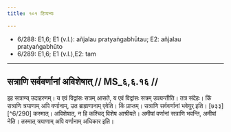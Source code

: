 ```yaml
---
title: १०१ टिप्पन्यः

---
```

- 6/288: E1,6; E1 (v.l.): añjalau pratyaṅgabhūtau; E2: añjalau pratyaṅgabhūto
- 6/289: E1,6; E1 (v.l.),E2: tam

____________________________________________


## सत्राणि सर्ववर्णानां अविशेषात् // MS_६,६.१६ //

इह सत्राण्य् उदाहरणम्। य एवं विद्वांसः सत्रम् आसते, य एवं विद्वांसः सत्रम् उपयन्तीति। तत्र संदेहः। किं सत्राणि त्रयाणाम् अपि वर्णानाम्, उत ब्राह्मणानाम् एवेति। किं प्राप्तम्। सत्राणि सर्ववर्णानां भवेयुर् इति। [७३३][^6/290] कस्मात्। अविशेषात्, न हि कश्चिद् विशेष आश्रीयते। अमीषां वर्णानां सत्राणि भवन्ति, अमीषां नेति। तस्मात् त्रयाणाम् अपि वर्णानाम् अधिकार इति।
